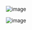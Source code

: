 ![image](https://github.com/J-jaeyoung/CTF/assets/43400316/4dbc6794-0585-44cc-80cd-7c25ea417645)

![image](https://github.com/J-jaeyoung/CTF/assets/43400316/cbfbd23a-fdc5-48d7-b87d-21ae43b5491d)
